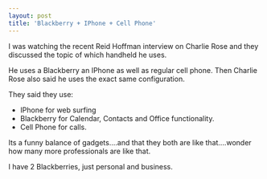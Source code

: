 ```yaml
---
layout: post
title: 'Blackberry + IPhone + Cell Phone'
---
```

I was watching the recent Reid Hoffman interview on Charlie Rose and they discussed the topic of which handheld he uses.<p></p>
He uses a Blackberry an IPhone as well as regular cell phone. Then Charlie Rose also said he uses the exact same configuration.<p></p>
They said they use:
<ul class="mainlist">
	<li>IPhone for web surfing</li>
	<li>Blackberry for Calendar, Contacts and Office functionality.</li>
	<li>Cell Phone for calls.</li>
</ul>
Its a funny balance of gadgets....and that they both are like that....wonder how many more professionals are like that.<p></p>
I have 2 Blackberries, just personal and business.